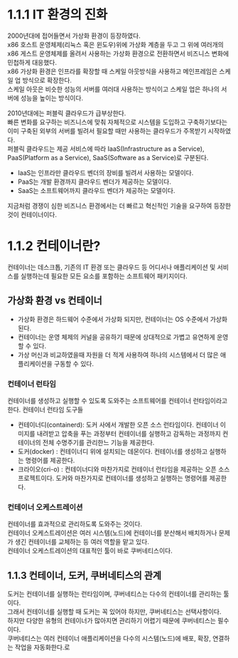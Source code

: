 # 1.1.1 IT 환경의 진화 
2000년대에  접어들면서 가상화 환경이 등장하였다.  
x86 호스트 운영체제(리눅스 혹은 윈도우)위에 가상화 계층을 두고 그 위에 여러개의 x86 게스트 운영체제를 올려서 사용하는 가상화 환경으로 전환하면서
비즈니스 변화에 민첩하게 대응했다.  
x86 가상화 환경은 인프라를 확장할 때 스케일 아웃방식을 사용하고 메인프레임은 스케일 업 방식으로 확장한다.    
스케일 아웃은 비슷한 성능의 서버를 여러대 사용하는 방식이고 스케일 업은 하나의 서버에 성능을 높이는 방식이다.

2010년대에는 퍼블릭 클라우드가 급부상한다.  
빠른 변화를 요구하는 비즈니스에 맞춰 자체적으로 시스템을 도입하고 구축하기보다는 이미 구축된 외부의 서버를 빌려서 필요할 때만 사용하는 클라우드가 주목받기 시작하였다.  
퍼블릭 클라우드는 제공 서비스에 따라 IaaS(Infrastructure as a Service), PaaS(Platform as a Service), SaaS(Software as a Service)로 구분된다.  
- IaaS는 인프라만 클라우드 벤더의 장비를 빌려서 사용하는 모델이다.
- PaaS는 개발 환경까지 클라우드 벤더가 제공하는 모델이다.
- SaaS는 소프트웨어까지 클라우드 벤더가 제공하는 모델이다.

지금처럼 경쟁이 심한 비즈니스 환경에서는 더 빠르고 혁신적인 기술을 요구하여 등장한것이 컨테이너이다.  

# 1.1.2 컨테이너란?
컨테이너는 데스크톱, 기존의 IT 환경 또는 클라우드 등 어디서나 애플리케이션 및 서비스를 실행하는데 필요한 모든 요소를 포함하는 소프트웨어 패키지이다.  
## 가상화 환경 vs 컨테이너
- 가상화 환경은 하드웨어 수준에서 가상화 되지만, 컨테이너는 OS 수준에서 가상화 된다.
- 컨테이너는 운영 체제의 커널을 공유하기 때문에 상대적으로 가볍고 유연하게 운영할 수 있다.
- 가상 머신과 비교하였을때 자원을 더 적게 사용하여 하나의 시스템에서 더 많은 애플리케이션을 구동할 수 있다.

### 컨테이너 런타임
컨테이너를 생성하고 실행할 수 있도록 도와주는 소프트웨어를 컨테이너 런타임이라고 한다.
컨테이너 런타임 도구들
- 컨테이너디(containerd): 도커 사에서 개발한 오픈 소스 런타임이다. 컨테이너 이미지를 내려받고 압축을 푸는 과정부터 컨테이너를 실행하고 감독하는 과정까지 컨테이너의 전체 수명주기를 관리한느 기능을 제공한다.
- 도커(docker) : 컨테이너디 위에 설치되는 데몬이다. 컨테이너를 생성하고 실행하는 명령어를 제공한다.
- 크라이오(cri-o) : 컨테이너디와 마찬가지로 컨테이너 런타임을 제공하는 오픈 소스 프로젝트이다. 도커와 마찬가지로 컨테이너를 생성하고 실행하는 명령어를 제공한다.

### 컨테이너 오케스트레이션
컨테이너를 효과적으로 관리하도록 도와주는 것이다.  
컨테이너 오케스트레이션은 여러 시스템(노드)에 컨테이너를 분산해서 배치하거나 문제가 생긴 컨테이너를 교체하는 등 여러 역할을 맡고 있다.  
컨테이너 오케스트레이션의 대표적인 툴이 바로 쿠버네티스이다.

## 1.1.3 컨테이너, 도커, 쿠버네티스의 관계
도커는 컨테이너를 실행하는 런타임이며, 쿠버네티스는 다수의 컨테이너를 관리하는 툴이다.  
그래서 컨테이너를 실행할 때 도커는 꼭 있어야 하지만, 쿠버네티스는 선택사항이다.  
하지만 다양한 유형의 컨테이너가 많아지면 관리하기 어렵기 때문에 쿠버네티스는 필수이다.  
쿠버네티스는 여러 컨테이너 애플리케이션을 다수의 시스템(노드)에 배포, 확장, 연결하는 작업을 자동화한다.로
